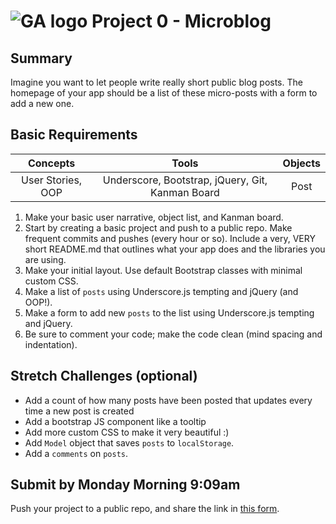 # ![GA logo](https://ga-dash.s3.amazonaws.com/production/assets/logo-9f88ae6c9c3871690e33280fcf557f33.png) Project 0 - Microblog

## Summary

Imagine you want to let people write really short public blog posts. The homepage of your app should be a list of these micro-posts with a form to add a new one.

## Basic Requirements

| Concepts | Tools | Objects |
| :------: | :---: | :-----: |
| User Stories, OOP | Underscore, Bootstrap, jQuery, Git, Kanman Board | Post |

1. Make your basic user narrative, object list, and Kanman board.
2. Start by creating a basic project and push to a public repo. Make frequent commits and pushes (every hour or so). Include a very, VERY short README.md that outlines what your app does and the libraries you are using.
3. Make your initial layout. Use default Bootstrap classes with minimal custom CSS.
4. Make a list of `posts` using Underscore.js tempting and jQuery (and OOP!).
5. Make a form to add new `posts` to the list using Underscore.js tempting and jQuery.
6. Be sure to comment your code; make the code clean (mind spacing and indentation).

## Stretch Challenges (optional)

* Add a count of how many posts have been posted that updates every time a new post is created
* Add a bootstrap JS component like a tooltip
* Add more custom CSS to make it very beautiful :)
* Add `Model` object that saves `posts` to `localStorage`.
* Add a `comments` on `posts`.

## Submit by Monday Morning 9:09am

Push your project to a public repo, and share the link in [this form](https://docs.google.com/a/generalassemb.ly/forms/d/14rNXnDaq5X5Rvda-1BRZCl9YmkOoZzf7oxGBEZG_YJE/viewform).
